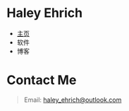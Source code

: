 # Haley Ehrich

* [主页](https://github.com/HaleyEhrich)
* 软件
* 博客

# Contact Me
> Email: haley_ehrich@outlook.com
